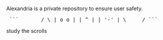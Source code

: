 Alexandria is a private repository to ensure user safety.


<pre> ``` _____ / \ | o o | | ^ | | '-' | \_____/ ``` </pre>


study the scrolls
